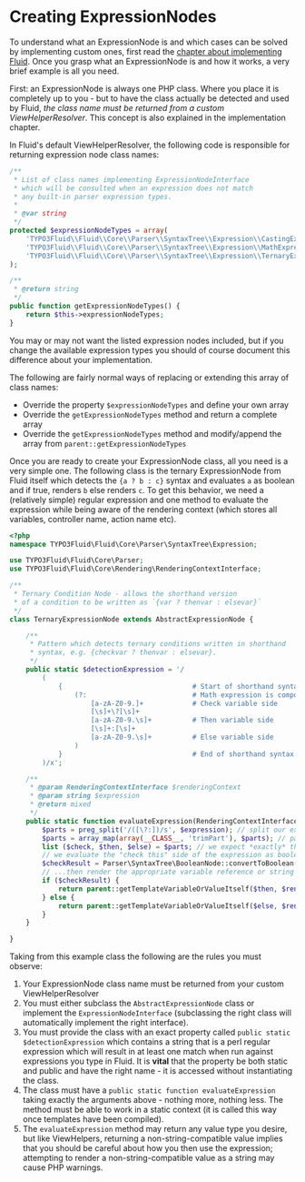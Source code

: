 Creating ExpressionNodes
========================

To understand what an ExpressionNode is and which cases can be solved by implementing custom ones, first read the
[chapter about implementing Fluid](fluid-internals.md). Once you grasp what an ExpressionNode is and how it works, a very
brief example is all you need.

First: an ExpressionNode is always one PHP class. Where you place it is completely up to you - but to have the class actually be
detected and used by Fluid, _the class name must be returned from a custom ViewHelperResolver_. This concept is also explained in
the implementation chapter.

In Fluid's default ViewHelperResolver, the following code is responsible for returning expression node class names:

```php
/**
 * List of class names implementing ExpressionNodeInterface
 * which will be consulted when an expression does not match
 * any built-in parser expression types.
 *
 * @var string
 */
protected $expressionNodeTypes = array(
    'TYPO3Fluid\\Fluid\\Core\\Parser\\SyntaxTree\\Expression\\CastingExpressionNode',
    'TYPO3Fluid\\Fluid\\Core\\Parser\\SyntaxTree\\Expression\\MathExpressionNode',
    'TYPO3Fluid\\Fluid\\Core\\Parser\\SyntaxTree\\Expression\\TernaryExpressionNode',
);

/**
 * @return string
 */
public function getExpressionNodeTypes() {
    return $this->expressionNodeTypes;
}
```

You may or may not want the listed expression nodes included, but if you change the available expression types you should of
course document this difference about your implementation.

The following are fairly normal ways of replacing or extending this array of class names:

* Override the property `$expressionNodeTypes` and define your own array
* Override the `getExpressionNodeTypes` method and return a complete array
* Override the `getExpressionNodeTypes` method and modify/append the array from `parent::getExpressionNodeTypes`

Once you are ready to create your ExpressionNode class, all you need is a very simple one. The following class is the ternary
ExpressionNode from Fluid itself which detects the `{a ? b : c}` syntax and evaluates `a` as boolean and if true, renders `b` else
renders `c`. To get this behavior, we need a (relatively simple) regular expression and one method to evaluate the expression
while being aware of the rendering context (which stores all variables, controller name, action name etc).

```php
<?php
namespace TYPO3Fluid\Fluid\Core\Parser\SyntaxTree\Expression;

use TYPO3Fluid\Fluid\Core\Parser;
use TYPO3Fluid\Fluid\Core\Rendering\RenderingContextInterface;

/**
 * Ternary Condition Node - allows the shorthand version
 * of a condition to be written as `{var ? thenvar : elsevar}`
 */
class TernaryExpressionNode extends AbstractExpressionNode {

    /**
     * Pattern which detects ternary conditions written in shorthand
     * syntax, e.g. {checkvar ? thenvar : elsevar}.
     */
    public static $detectionExpression = '/
        (
            {                                # Start of shorthand syntax
                (?:                          # Math expression is composed of...
                    [a-zA-Z0-9.]+            # Check variable side
                    [\s]+\?[\s]+
                    [a-zA-Z0-9.\s]+          # Then variable side
                    [\s]+:[\s]+
                    [a-zA-Z0-9.\s]+          # Else variable side
                )
            }                                # End of shorthand syntax
        )/x';

    /**
     * @param RenderingContextInterface $renderingContext
     * @param string $expression
     * @return mixed
     */
    public static function evaluateExpression(RenderingContextInterface $renderingContext, $expression) {
        $parts = preg_split('/([\?:])/s', $expression); // split our expression on "?" and ":" characters
        $parts = array_map(array(__CLASS__, 'trimPart'), $parts); // parent::trimPart() is a utility method to trim
        list ($check, $then, $else) = $parts; // we expect *exactly* three parts, nothing more, nothing less
        // we evaluate the "check this" side of the expression as boolean...
        $checkResult = Parser\SyntaxTree\BooleanNode::convertToBoolean(parent::getTemplateVariableOrValueItself($check, $renderingContext));
        // ...then render the appropriate variable reference or string output depending on that decision.
        if ($checkResult) {
            return parent::getTemplateVariableOrValueItself($then, $renderingContext);
        } else {
            return parent::getTemplateVariableOrValueItself($else, $renderingContext);
        }
    }

}
```

Taking from this example class the following are the rules you must observe:

1. Your ExpressionNode class name must be returned from your custom ViewHelperResolver
2. You must either subclass the `AbstractExpressionNode` class or implement the `ExpressionNodeInterface` (subclassing the right
   class will automatically implement the right interface).
3. You must provide the class with an exact property called `public static $detectionExpression` which contains a string that is
   a perl regular expression which will result in at least one match when run against expressions you type in Fluid. It is
   **vital** that the property be both static and public and have the right name - it is accessed without instantiating the class.
4. The class must have a `public static function evaluateExpression` taking exactly the arguments above - nothing more, nothing
   less. The method must be able to work in a static context (it is called this way once templates have been compiled).
5. The `evaluateExpression` method may return any value type you desire, but like ViewHelpers, returning a non-string-compatible
   value implies that you should be careful about how you then use the expression; attempting to render a non-string-compatible
   value as a string may cause PHP warnings.
